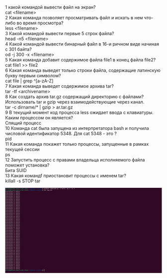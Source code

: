 1 какой командой вывести файл на экран?  
   cat \<filename\>  
2 Какая команда позволяет просматривать файл и искать в нем что-либо во время просмотра?  
   less \<filename\>  
3 Какой командой вывести первые 5 строк файла?  
   head -n5 \<filename\>  
4 Какой командой вывести бинарный файл в 16-и ричном виде начиная с 301 байта?  
   od -j 300 -x \<filename\>  
5 Какая команда добавит содержимое файла file1 в конец файла file2?  
   cat file1 >> file2  
6 Какая команда выведет только строки файла, содержащие латинскую букву первым символом?  
   cat file | grep ^[a-zA-Z]  
7 Какая команда выведет содержимое архива tar?  
   tar -tf \<archivename\>  
8 Как создать архив tar.gz содержащий директорию с файлами? Использовать tar и gzip через взаимодействующие через канал.  
   tar -c dirname/* | gzip > ar.tar.gz  
9 В текущий момент код процесса less ожидает ввода с клавиатуры. Каким процессом он является?  
   Спящий процесс  
10 Команда cat была запущена из интерпретатора bash и получила числовой идентификатор 5348. Для cat 5348 - это ?  
   pid  
11 Какая команда покажет только процессы, запущенные в рамках текущей сессии  
   ps  
12 Запустить процесс с правами владельца исполняемого файла поможет установка?  
   Бита SUID  
13 Какая командf приостановит процессы с именем tar?  
   killall -s STOP tar  
  
  
![screenshot](https://github.com/Shinen99/Linux_administration/blob/lab4/fork_result.png)
